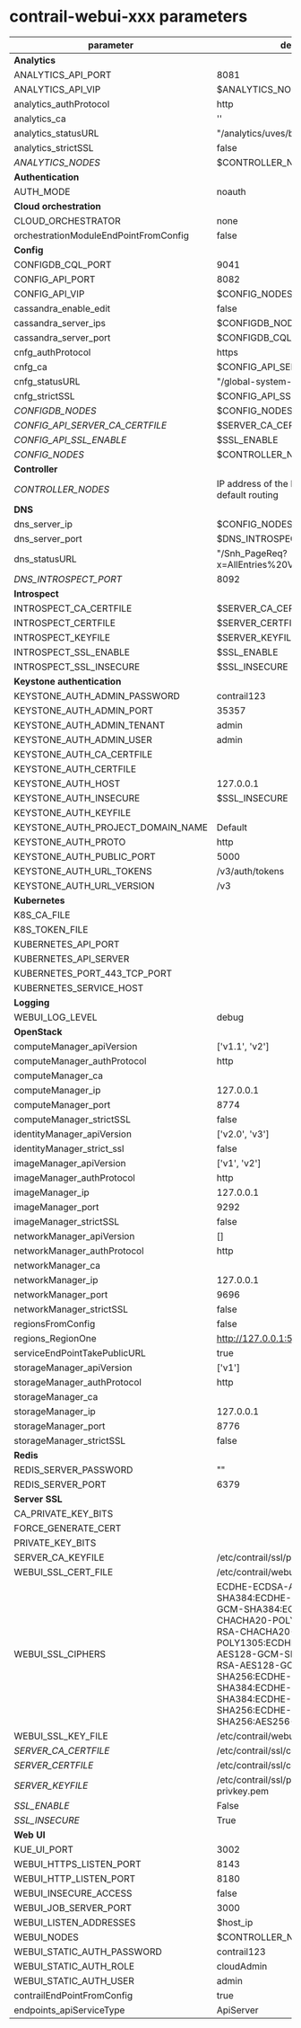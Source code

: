 # contrail-webui-xxx parameters

| parameter                             | default                                                                                                                                                                                                                                                                                      |
| ------------------------------------- | -------------------------------------------------------------------------------------------------------------------------------------------------------------------------------------------------------------------------------------------------------------------------------------------- |
| **Analytics**                         |                                                                                                                                                                                                                                                                                              |
| ANALYTICS_API_PORT                    | 8081                                                                                                                                                                                                                                                                                         |
| ANALYTICS_API_VIP                     | $ANALYTICS_NODES                                                                                                                                                                                                                                                                             |
| analytics_authProtocol                | http                                                                                                                                                                                                                                                                                         |
| analytics_ca                          | ''                                                                                                                                                                                                                                                                                           |
| analytics_statusURL                   | "/analytics/uves/bgp-peers"                                                                                                                                                                                                                                                                  |
| analytics_strictSSL                   | false                                                                                                                                                                                                                                                                                        |
| *ANALYTICS_NODES*                     | $CONTROLLER_NODES                                                                                                                                                                                                                                                                            |
| **Authentication**                    |                                                                                                                                                                                                                                                                                              |
| AUTH_MODE                             | noauth                                                                                                                                                                                                                                                                                       |
| **Cloud orchestration**               |                                                                                                                                                                                                                                                                                              |
| CLOUD_ORCHESTRATOR                    | none                                                                                                                                                                                                                                                                                         |
| orchestrationModuleEndPointFromConfig | false                                                                                                                                                                                                                                                                                        |
| **Config**                            |                                                                                                                                                                                                                                                                                              |
| CONFIGDB_CQL_PORT                     | 9041                                                                                                                                                                                                                                                                                         |
| CONFIG_API_PORT                       | 8082                                                                                                                                                                                                                                                                                         |
| CONFIG_API_VIP                        | $CONFIG_NODES                                                                                                                                                                                                                                                                                |
| cassandra_enable_edit                 | false                                                                                                                                                                                                                                                                                        |
| cassandra_server_ips                  | $CONFIGDB_NODES                                                                                                                                                                                                                                                                              |
| cassandra_server_port                 | $CONFIGDB_CQL_PORT                                                                                                                                                                                                                                                                           |
| cnfg_authProtocol                     | https                                                                                                                                                                                                                                                                                        |
| cnfg_ca                               | $CONFIG_API_SERVER_CA_CERTFILE                                                                                                                                                                                                                                                               |
| cnfg_statusURL                        | "/global-system-configs"                                                                                                                                                                                                                                                                     |
| cnfg_strictSSL                        | $CONFIG_API_SSL_ENABLE                                                                                                                                                                                                                                                                       |
| *CONFIGDB_NODES*                      | $CONFIG_NODES                                                                                                                                                                                                                                                                                |
| *CONFIG_API_SERVER_CA_CERTFILE*       | $SERVER_CA_CERTFILE                                                                                                                                                                                                                                                                          |
| *CONFIG_API_SSL_ENABLE*               | $SSL_ENABLE                                                                                                                                                                                                                                                                                  |
| *CONFIG_NODES*                        | $CONTROLLER_NODES                                                                                                                                                                                                                                                                            |
| **Controller**                        |                                                                                                                                                                                                                                                                                              |
| *CONTROLLER_NODES*                    | IP address of the NIC performs default routing                                                                                                                                                                                                                                               |
| **DNS**                               |                                                                                                                                                                                                                                                                                              |
| dns_server_ip                         | $CONFIG_NODES                                                                                                                                                                                                                                                                                |
| dns_server_port                       | $DNS_INTROSPECT_PORT                                                                                                                                                                                                                                                                         |
| dns_statusURL                         | "/Snh_PageReq?x=AllEntries%20VdnsServersReq"                                                                                                                                                                                                                                                 |
| *DNS_INTROSPECT_PORT*                 | 8092                                                                                                                                                                                                                                                                                         |
| **Introspect**                        |                                                                                                                                                                                                                                                                                              |
| INTROSPECT_CA_CERTFILE                | $SERVER_CA_CERTFILE                                                                                                                                                                                                                                                                          |
| INTROSPECT_CERTFILE                   | $SERVER_CERTFILE                                                                                                                                                                                                                                                                             |
| INTROSPECT_KEYFILE                    | $SERVER_KEYFILE                                                                                                                                                                                                                                                                              |
| INTROSPECT_SSL_ENABLE                 | $SSL_ENABLE                                                                                                                                                                                                                                                                                  |
| INTROSPECT_SSL_INSECURE               | $SSL_INSECURE                                                                                                                                                                                                                                                                                |
| **Keystone authentication**           |                                                                                                                                                                                                                                                                                              |
| KEYSTONE_AUTH_ADMIN_PASSWORD          | contrail123                                                                                                                                                                                                                                                                                  |
| KEYSTONE_AUTH_ADMIN_PORT              | 35357                                                                                                                                                                                                                                                                                        |
| KEYSTONE_AUTH_ADMIN_TENANT            | admin                                                                                                                                                                                                                                                                                        |
| KEYSTONE_AUTH_ADMIN_USER              | admin                                                                                                                                                                                                                                                                                        |
| KEYSTONE_AUTH_CA_CERTFILE             |                                                                                                                                                                                                                                                                                              |
| KEYSTONE_AUTH_CERTFILE                |                                                                                                                                                                                                                                                                                              |
| KEYSTONE_AUTH_HOST                    | 127.0.0.1                                                                                                                                                                                                                                                                                    |
| KEYSTONE_AUTH_INSECURE                | $SSL_INSECURE                                                                                                                                                                                                                                                                                |
| KEYSTONE_AUTH_KEYFILE                 |                                                                                                                                                                                                                                                                                              |
| KEYSTONE_AUTH_PROJECT_DOMAIN_NAME     | Default                                                                                                                                                                                                                                                                                      |
| KEYSTONE_AUTH_PROTO                   | http                                                                                                                                                                                                                                                                                         |
| KEYSTONE_AUTH_PUBLIC_PORT             | 5000                                                                                                                                                                                                                                                                                         |
| KEYSTONE_AUTH_URL_TOKENS              | /v3/auth/tokens                                                                                                                                                                                                                                                                              |
| KEYSTONE_AUTH_URL_VERSION             | /v3                                                                                                                                                                                                                                                                                          |
| **Kubernetes**                        |                                                                                                                                                                                                                                                                                              |
| K8S_CA_FILE                           |                                                                                                                                                                                                                                                                                              |
| K8S_TOKEN_FILE                        |                                                                                                                                                                                                                                                                                              |
| KUBERNETES_API_PORT                   |                                                                                                                                                                                                                                                                                              |
| KUBERNETES_API_SERVER                 |                                                                                                                                                                                                                                                                                              |
| KUBERNETES_PORT_443_TCP_PORT          |                                                                                                                                                                                                                                                                                              |
| KUBERNETES_SERVICE_HOST               |                                                                                                                                                                                                                                                                                              |
| **Logging**                           |                                                                                                                                                                                                                                                                                              |
| WEBUI_LOG_LEVEL                       | debug                                                                                                                                                                                                                                                                                        |
| **OpenStack**                         |                                                                                                                                                                                                                                                                                              |
| computeManager_apiVersion             | ['v1.1', 'v2']                                                                                                                                                                                                                                                                               |
| computeManager_authProtocol           | http                                                                                                                                                                                                                                                                                         |
| computeManager_ca                     |                                                                                                                                                                                                                                                                                              |
| computeManager_ip                     | 127.0.0.1                                                                                                                                                                                                                                                                                    |
| computeManager_port                   | 8774                                                                                                                                                                                                                                                                                         |
| computeManager_strictSSL              | false                                                                                                                                                                                                                                                                                        |
| identityManager_apiVersion            | ['v2.0', 'v3']                                                                                                                                                                                                                                                                               |
| identityManager_strict_ssl            | false                                                                                                                                                                                                                                                                                        |
| imageManager_apiVersion               | ['v1', 'v2']                                                                                                                                                                                                                                                                                 |
| imageManager_authProtocol             | http                                                                                                                                                                                                                                                                                         |
| imageManager_ip                       | 127.0.0.1                                                                                                                                                                                                                                                                                    |
| imageManager_port                     | 9292                                                                                                                                                                                                                                                                                         |
| imageManager_strictSSL                | false                                                                                                                                                                                                                                                                                        |
| networkManager_apiVersion             | []                                                                                                                                                                                                                                                                                           |
| networkManager_authProtocol           | http                                                                                                                                                                                                                                                                                         |
| networkManager_ca                     |                                                                                                                                                                                                                                                                                              |
| networkManager_ip                     | 127.0.0.1                                                                                                                                                                                                                                                                                    |
| networkManager_port                   | 9696                                                                                                                                                                                                                                                                                         |
| networkManager_strictSSL              | false                                                                                                                                                                                                                                                                                        |
| regionsFromConfig                     | false                                                                                                                                                                                                                                                                                        |
| regions_RegionOne                     | <http://127.0.0.1:5000/v2.0>                                                                                                                                                                                                                                                                 |
| serviceEndPointTakePublicURL          | true                                                                                                                                                                                                                                                                                         |
| storageManager_apiVersion             | ['v1']                                                                                                                                                                                                                                                                                       |
| storageManager_authProtocol           | http                                                                                                                                                                                                                                                                                         |
| storageManager_ca                     |                                                                                                                                                                                                                                                                                              |
| storageManager_ip                     | 127.0.0.1                                                                                                                                                                                                                                                                                    |
| storageManager_port                   | 8776                                                                                                                                                                                                                                                                                         |
| storageManager_strictSSL              | false                                                                                                                                                                                                                                                                                        |
| **Redis**                             |                                                                                                                                                                                                                                                                                              |
| REDIS_SERVER_PASSWORD                 | ""                                                                                                                                                                                                                                                                                           |
| REDIS_SERVER_PORT                     | 6379                                                                                                                                                                                                                                                                                         |
| **Server SSL**                        |                                                                                                                                                                                                                                                                                              |
| CA_PRIVATE_KEY_BITS                   |                                                                                                                                                                                                                                                                                              |
| FORCE_GENERATE_CERT                   |                                                                                                                                                                                                                                                                                              |
| PRIVATE_KEY_BITS                      |                                                                                                                                                                                                                                                                                              |
| SERVER_CA_KEYFILE                     | /etc/contrail/ssl/private/ca-key.pem                                                                                                                                                                                                                                                         |
| WEBUI_SSL_CERT_FILE                   | /etc/contrail/webui_ssl/cs-cert.pem                                                                                                                                                                                                                                                          |
| WEBUI_SSL_CIPHERS                     | ECDHE-ECDSA-AES256-GCM-SHA384:ECDHE-RSA-AES256-GCM-SHA384:ECDHE-ECDSA-CHACHA20-POLY1305:ECDHE-RSA-CHACHA20-POLY1305:ECDHE-ECDSA-AES128-GCM-SHA256:ECDHE-RSA-AES128-GCM-SHA256:ECDHE-ECDSA-AES256-SHA384:ECDHE-RSA-AES256-SHA384:ECDHE-ECDSA-AES128-SHA256:ECDHE-RSA-AES128-SHA256:AES256-SHA |
| WEBUI_SSL_KEY_FILE                    | /etc/contrail/webui_ssl/cs-key.pem                                                                                                                                                                                                                                                           |
| *SERVER_CA_CERTFILE*                  | /etc/contrail/ssl/certs/ca-cert.pem                                                                                                                                                                                                                                                          |
| *SERVER_CERTFILE*                     | /etc/contrail/ssl/certs/server.pem                                                                                                                                                                                                                                                           |
| *SERVER_KEYFILE*                      | /etc/contrail/ssl/private/server-privkey.pem                                                                                                                                                                                                                                                 |
| *SSL_ENABLE*                          | False                                                                                                                                                                                                                                                                                        |
| *SSL_INSECURE*                        | True                                                                                                                                                                                                                                                                                         |
| **Web UI**                            |                                                                                                                                                                                                                                                                                              |
| KUE_UI_PORT                           | 3002                                                                                                                                                                                                                                                                                         |
| WEBUI_HTTPS_LISTEN_PORT               | 8143                                                                                                                                                                                                                                                                                         |
| WEBUI_HTTP_LISTEN_PORT                | 8180                                                                                                                                                                                                                                                                                         |
| WEBUI_INSECURE_ACCESS                 | false                                                                                                                                                                                                                                                                                        |
| WEBUI_JOB_SERVER_PORT                 | 3000                                                                                                                                                                                                                                                                                         |
| WEBUI_LISTEN_ADDRESSES                | $host_ip                                                                                                                                                                                                                                                                                     |
| WEBUI_NODES                           | $CONTROLLER_NODES                                                                                                                                                                                                                                                                            |
| WEBUI_STATIC_AUTH_PASSWORD            | contrail123                                                                                                                                                                                                                                                                                  |
| WEBUI_STATIC_AUTH_ROLE                | cloudAdmin                                                                                                                                                                                                                                                                                   |
| WEBUI_STATIC_AUTH_USER                | admin                                                                                                                                                                                                                                                                                        |
| contrailEndPointFromConfig            | true                                                                                                                                                                                                                                                                                         |
| endpoints_apiServiceType              | ApiServer                                                                                                                                                                                                                                                                                    |
